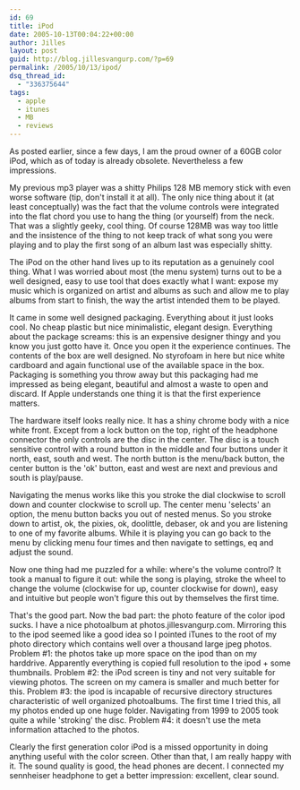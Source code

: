 ```yaml
---
id: 69
title: iPod
date: 2005-10-13T00:04:22+00:00
author: Jilles
layout: post
guid: http://blog.jillesvangurp.com/?p=69
permalink: /2005/10/13/ipod/
dsq_thread_id:
  - "336375644"
tags:
  - apple
  - itunes
  - MB
  - reviews
---
```

As posted earlier, since a few days, I am the proud owner of a 60GB color iPod, which as of today is already obsolete. Nevertheless a few impressions.

My previous mp3 player was a shitty Philips 128 MB memory stick with even worse software (tip, don't install it at all). The only nice thing about it (at least conceptually) was the fact that the volume controls were integrated into the flat chord you use to hang the thing (or yourself) from the neck. That was a slightly geeky, cool thing. Of course 128MB was way too little and the insistence of the thing to not keep track of what song you were playing and to play the first song of an album last was especially shitty.

The iPod on the other hand lives up to its reputation as a genuinely cool thing. What I was worried about most (the menu system) turns out to be a well designed, easy to use tool that does exactly what I want: expose my music which is organized on artist and albums as such and allow me to play albums from start to finish, the way the artist intended them to be played.

It came in some well designed packaging. Everything about it just looks cool. No cheap plastic but nice minimalistic, elegant design. Everything about the package screams: this is an expensive designer thingy and you know you just gotto have it. Once you open it the experience continues. The contents of the box are well designed. No styrofoam in here but nice white cardboard and again functional use of the available space in the box. Packaging is something you throw away but this packaging had me impressed as being elegant, beautiful and almost a waste to open and discard. If Apple understands one thing it is that the first experience matters.

The hardware itself looks really nice. It has a shiny chrome body with a nice white front. Except from a lock button on the top, right of the headphone connector the only controls are the disc in the center. The disc is a touch sensitive control with a round button in the middle and four buttons under it north, east, south and west. The north button is the menu/back button, the center button is the 'ok' button, east and west are next and previous and south is play/pause.

Navigating the menus works like this you stroke the dial clockwise to scroll down and counter clockwise to scroll up. The center menu 'selects' an option, the menu button backs you out of nested menus. So you stroke down to artist, ok, the pixies, ok, doolittle, debaser, ok and you are listening to one of my favorite albums. While it is playing you can go back to the menu by clicking menu four times and then navigate to settings, eq and adjust the sound.

Now one thing had me puzzled for a while: where's the volume control? It took a manual to figure it out: while the song is playing, stroke the wheel to change the volume (clockwise for up, counter clockwise for down), easy and intuitive but people won't figure this out by themselves the first time.

That's the good part. Now the bad part: the photo feature of the color ipod sucks. I have a nice photoalbum at photos.jillesvangurp.com. Mirroring this to the ipod seemed like a good idea so I pointed iTunes to the root of my photo directory which contains well over a thousand large jpeg photos.
Problem #1: the photos take up more space on the ipod than on my harddrive. Apparently everything is copied full resolution to the ipod + some thumbnails.
Problem #2: the iPod screen is tiny and not very suitable for viewing photos. The screen on my camera is smaller and much better for this.
Problem #3: the ipod is incapable of recursive directory structures characteristic of well organized photoalbums. The first time I tried this, all my photos ended up one huge folder. Navigating from 1999 to 2005 took quite a while 'stroking' the disc.
Problem #4: it doesn't use the meta information attached to the photos.

Clearly the first generation color iPod is a missed opportunity in doing anything useful with the color screen. Other than that, I am really happy with it. The sound quality is good, the head phones are decent. I connected my sennheiser headphone to get a better impression: excellent, clear sound.